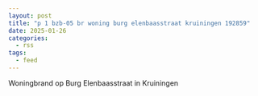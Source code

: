 ```yaml
---
layout: post
title: "p 1 bzb-05 br woning burg elenbaasstraat kruiningen 192859"
date: 2025-01-26
categories: 
  - rss
tags: 
  - feed
---
```


Woningbrand op Burg Elenbaasstraat in Kruiningen
